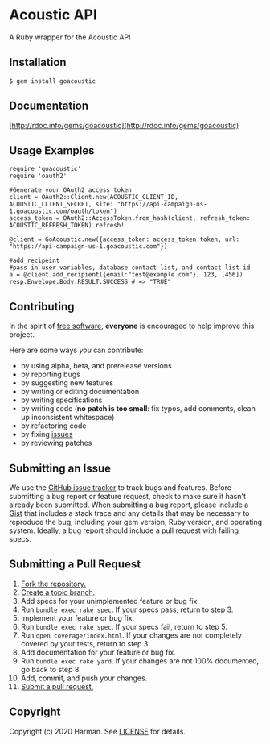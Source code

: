 # Acoustic API
A Ruby wrapper for the Acoustic API

## Installation

    $ gem install goacoustic

## Documentation

[http://rdoc.info/gems/goacoustic](http://rdoc.info/gems/goacoustic)


## Usage Examples
    require 'goacoustic'
    require 'oauth2'

    #Generate your OAuth2 access token
    client = OAuth2::Client.new(ACOUSTIC_CLIENT_ID, ACOUSTIC_CLIENT_SECRET, site: "https://api-campaign-us-1.goacoustic.com/oauth/token")
    access_token = OAuth2::AccessToken.from_hash(client, refresh_token: ACOUSTIC_REFRESH_TOKEN).refresh!

    @client = GoAcoustic.new({access_token: access_token.token, url: "https://api-campaign-us-1.goacoustic.com"})

    #add_recipeint
    #pass in user variables, database contact list, and contact list id
    a = @client.add_recipient({email:"test@example.com"}, 123, [456])
    resp.Envelope.Body.RESULT.SUCCESS # => "TRUE"

## Contributing
In the spirit of [free software][free-sw], **everyone** is encouraged to help improve
this project.

[free-sw]: http://www.fsf.org/licensing/essays/free-sw.html

Here are some ways *you* can contribute:

* by using alpha, beta, and prerelease versions
* by reporting bugs
* by suggesting new features
* by writing or editing documentation
* by writing specifications
* by writing code (**no patch is too small**: fix typos, add comments, clean up
  inconsistent whitespace)
* by refactoring code
* by fixing [issues][]
* by reviewing patches

[issues]: http://github.com/harman-signal-processing/goacoustic/issues

## Submitting an Issue
We use the [GitHub issue tracker][issues] to track bugs and features. Before
submitting a bug report or feature request, check to make sure it hasn't
already been submitted. When submitting a bug report, please include a [Gist][]
that includes a stack trace and any details that may be necessary to reproduce
the bug, including your gem version, Ruby version, and operating system.
Ideally, a bug report should include a pull request with failing specs.

[gist]: https://gist.github.com/

## Submitting a Pull Request
1. [Fork the repository.][fork]
2. [Create a topic branch.][branch]
3. Add specs for your unimplemented feature or bug fix.
4. Run `bundle exec rake spec`. If your specs pass, return to step 3.
5. Implement your feature or bug fix.
6. Run `bundle exec rake spec`. If your specs fail, return to step 5.
7. Run `open coverage/index.html`. If your changes are not completely covered
   by your tests, return to step 3.
8. Add documentation for your feature or bug fix.
9. Run `bundle exec rake yard`. If your changes are not 100% documented, go
   back to step 8.
10. Add, commit, and push your changes.
11. [Submit a pull request.][pr]

[fork]: http://help.github.com/fork-a-repo/
[branch]: http://learn.github.com/p/branching.html
[pr]: http://help.github.com/send-pull-requests/

## Copyright
Copyright (c) 2020 Harman. See [LICENSE][] for details.

[license]: https://github.com/harman-signal-processing/goacoustic/blob/master/LICENSE.md

